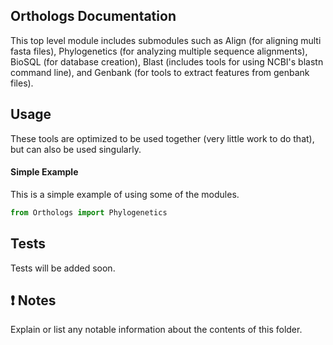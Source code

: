 
Orthologs Documentation
-------------------------

This top level module includes submodules such as Align (for aligning multi fasta files), Phylogenetics (for analyzing multiple sequence alignments), BioSQL (for database creation), Blast (includes tools for using NCBI's blastn command line), and Genbank (for tools to extract features from genbank files).

Usage
-----

These tools are optimized to be used together (very little work to do that), but can also be used singularly.


#### Simple Example

This is a simple example of using some of the modules.

``` python
from Orthologs import Phylogenetics

```

Tests
-----

Tests will be added soon.


:exclamation: Notes
-------------------

Explain or list any notable information about the contents of this folder.
